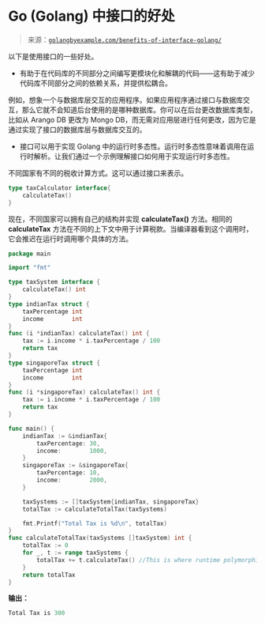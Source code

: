 <!--yml

分类：未分类

日期：2024-10-13 06:22:16

-->

# Go (Golang) 中接口的好处

> 来源：[`golangbyexample.com/benefits-of-interface-golang/`](https://golangbyexample.com/benefits-of-interface-golang/)

以下是使用接口的一些好处。

+   有助于在代码库的不同部分之间编写更模块化和解耦的代码——这有助于减少代码库不同部分之间的依赖关系，并提供松耦合。

例如，想象一个与数据库层交互的应用程序。如果应用程序通过接口与数据库交互，那么它就不会知道后台使用的是哪种数据库。你可以在后台更改数据库类型，比如从 Arango DB 更改为 Mongo DB，而无需对应用层进行任何更改，因为它是通过实现了接口的数据库层与数据库交互的。

+   接口可以用于实现 Golang 中的运行时多态性。运行时多态性意味着调用在运行时解析。让我们通过一个示例理解接口如何用于实现运行时多态性。

不同国家有不同的税收计算方式。这可以通过接口来表示。

```go
type taxCalculator interface{
    calculateTax()
}
```

现在，不同国家可以拥有自己的结构并实现 **calculateTax()** 方法。相同的 **calculateTax** 方法在不同的上下文中用于计算税款。当编译器看到这个调用时，它会推迟在运行时调用哪个具体的方法。

```go
package main

import "fmt"

type taxSystem interface {
    calculateTax() int
}
type indianTax struct {
    taxPercentage int
    income        int
}
func (i *indianTax) calculateTax() int {
    tax := i.income * i.taxPercentage / 100
    return tax
}
type singaporeTax struct {
    taxPercentage int
    income        int
}
func (i *singaporeTax) calculateTax() int {
    tax := i.income * i.taxPercentage / 100
    return tax
}

func main() {
    indianTax := &indianTax{
        taxPercentage: 30,
        income:        1000,
    }
    singaporeTax := &singaporeTax{
        taxPercentage: 10,
        income:        2000,
    }

    taxSystems := []taxSystem{indianTax, singaporeTax}
    totalTax := calculateTotalTax(taxSystems)

    fmt.Printf("Total Tax is %d\n", totalTax)
}
func calculateTotalTax(taxSystems []taxSystem) int {
    totalTax := 0
    for _, t := range taxSystems {
        totalTax += t.calculateTax() //This is where runtime polymorphism happens
    }
    return totalTax
}
```

**输出：**

```go
Total Tax is 300
```


